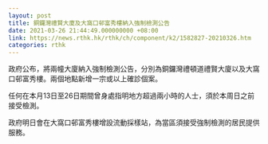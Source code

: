```yaml
---
layout: post
title: 銅鑼灣禮賢大廈及大窩口邨富秀樓納入強制檢測公告
date: 2021-03-26 21:44:49.000000000 +08:00
link: https://news.rthk.hk/rthk/ch/component/k2/1582827-20210326.htm
categories: rthk
---
```


政府公布，將兩幢大廈納入強制檢測公告，分別為銅鑼灣禮頓道禮賢大廈以及大窩口邨富秀樓。兩個地點新增一宗或以上確診個案。

任何在本月13日至26日期間曾身處指明地方超過兩小時的人士，須於本周日之前接受檢測。

政府明日會在大窩口邨富秀樓增設流動採樣站，為當區須接受強制檢測的居民提供服務。

